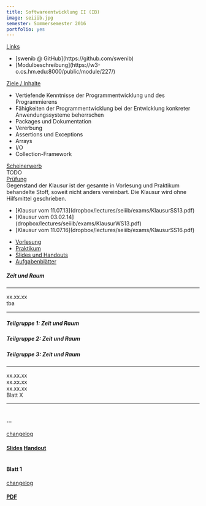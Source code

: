 ```yaml
---
title: Softwareentwicklung II (IB)
image: seiiib.jpg
semester: Sommersemester 2016
portfolio: yes
---
```


<div class="container">
<div class="row">
<!-- {{{ Left sidebar  -->
<div class="col-md-4">
<div class="sidebar-box">
<div class="card-accordion card-accordion-simple card-accordion-icons-left mb80" id="card-accordion-simple" role="tablist" aria-multiselectable="true">
<!-- {{{ card 0: Links -->
<div class="card">
<div class="card-header accordion-header" role="tab" id="headingZero">
<a data-toggle="collapse" data-parent="#card-accordion-simple" href="#collapseZeroList" aria-expanded="true" aria-controls="collapseZeroList">
Links
</a>
</div>
<div id="collapseZeroList" class="collapse show" role="tabpanel" aria-labelledby="headingZero">
<div class="card-block">

<ul class="icon-list list-unstyled">
<li><i class="ion-link"></i>
[swenib @ GitHub](https://github.com/swenib)
</li>
<li><i class="ion-link"></i>
[Modulbeschreibung](https://w3-o.cs.hm.edu:8000/public/module/227/)
</li>
</ul>

</div>
</div>
</div>
<!-- }}} card 0 end -->
<!-- {{{ card 1: Ziele / Inhalte -->
<div class="card">
<div class="card-header accordion-header" role="tab" id="headingOne">
<a class="collapsed" data-toggle="collapse" data-parent="#card-accordion-simple" href="#collapseOneList" aria-expanded="false" aria-controls="collapseOneList">
Ziele / Inhalte
</a>
</div>
<div id="collapseOneList" class="collapse" role="tabpanel" aria-labelledby="headingOne">
<div class="card-block">

<ul class="icon-list list-unstyled">
<li><i class="ion-checkmark-round"></i>
Vertiefende Kenntnisse der Programmentwicklung und des Programmierens
</li>
<li><i class="ion-checkmark-round"></i>
Fähigkeiten der Programmentwicklung bei der Entwicklung konkreter Anwendungssysteme beherrschen
</li>
<li><i class="ion-checkmark-round"></i>
Packages und Dokumentation
</li>
<li><i class="ion-checkmark-round"></i>
Vererbung
</li>
<li><i class="ion-checkmark-round"></i>
Assertions und Exceptions
</li>
<li><i class="ion-checkmark-round"></i>
Arrays
</li>
<li><i class="ion-checkmark-round"></i>
I/O
</li>
<li><i class="ion-checkmark-round"></i>
Collection-Framework
</li>
</ul>

</div>
</div>
</div>
<!-- }}} card 1 end -->
<!-- {{{ card 2: Scheinerwerb -->
<div class="card">
<div class="card-header accordion-header" role="tab" id="headingTwo">
<a class="collapsed" data-toggle="collapse" data-parent="#card-accordion-simple" href="#collapseTwoList" aria-expanded="false" aria-controls="collapseTwoList">
Scheinerwerb
</a>
</div>
<div id="collapseTwoList" class="collapse" role="tabpanel" aria-labelledby="headingTwo">
<div class="card-block">
TODO
</div>
</div>
</div> <!-- card 2 end -->

<!-- card 3 -->
<div class="card">
<div class="card-header accordion-header" role="tab" id="headingThree">
<a class="collapsed" data-toggle="collapse" data-parent="#card-accordion-simple" href="#collapseThreeList" aria-expanded="false" aria-controls="collapseThreeList">
Prüfung
</a>
</div>
<div id="collapseThreeList" class="collapse" role="tabpanel" aria-labelledby="headingThree">
<div class="card-block">
Gegenstand der Klausur ist der gesamte in Vorlesung und Praktikum
behandelte Stoff, soweit nicht anders vereinbart. Die Klausur
wird ohne Hilfsmittel geschrieben.

<ul class="icon-list list-unstyled">
<li><i class="ion-compose"></i>
[Klausur vom 11.07.13](dropbox/lectures/seiiib/exams/KlausurSS13.pdf)
</li>
<li><i class="ion-compose"></i>
[Klausur vom 03.02.14](dropbox/lectures/seiiib/exams/KlausurWS13.pdf)
</li>
<li><i class="ion-compose"></i>
[Klausur vom 11.07.16](dropbox/lectures/seiiib/exams/KlausurSS16.pdf)
</li>
</ul>
</div>
</div>
</div>
<!-- }}} card 3 end -->
</div> <!-- accordion end -->
</div><!-- sidebar-box end -->
</div><!-- sidebar end -->
<!-- }}} -->
<!-- {{{ Right contents -->
<div class="col-md-8">
<!-- {{{ Tab Titel -->
<ul class="nav-tabs nav" role="tablist">
<li class="nav-item">
<a class="ion-ios-book active nav-link" href="#Vorlesung" data-taget="#Vorlesung" role="tab" data-toggle="tab">
Vorlesung
</a>
</li>
<li class="nav-item">
<a class=" ion-ios-monitor nav-link" href="#Praktikum" data-taget="#Praktikum" role="tab" data-toggle="tab">
Praktikum
</a>
</li>
<li class="nav-item">
<a class=" ion-ios-cloud-download nav-link" href="#Slides" data-taget="#Slides" role="tab" data-toggle="tab">
Slides und Handouts
</a>
</li>
<li class="nav-item">
<a class=" ion-ios-cloud-download nav-link" href="#Exercises" data-taget="#Exercises" role="tab" data-toggle="tab">
Aufgabenblätter
</a>
</li>
</ul>
<!-- }}} -->
<!-- {{{ Tab contents -->
<div class="tab-content">
<!-- {{{ Tab: Vorlesung -->
<div class="space-30"></div>
<div role="tabpanel" class="tab-pane show active fade" id="Vorlesung" aria-expanded="true">

<h5>Zeit und Raum</h5>
<hr />
<div class="row">
<div class="col-md-2">
xx.xx.xx</div>
<div class="col-md-10">
tba</div>
</div> <!-- row end -->
<hr />
</div><!-- tab-panel end -->
<!-- }}} -->
<!-- {{{ Tab: Praktikum -->
<div role="tabpanel" class="tab-pane fade" id="Praktikum" aria-expanded="false">

<h5>Teilgruppe 1: Zeit und Raum</h5>
<h5>Teilgruppe 2: Zeit und Raum</h5>
<h5>Teilgruppe 3: Zeit und Raum</h5>
<hr />

<div class="row">
<div class="col-md-2">xx.xx.xx</div>
<div class="col-md-2">xx.xx.xx</div>
<div class="col-md-2">xx.xx.xx</div>
<div class="col-md-6">Blatt X</div>
</div> <!-- row end -->
<hr />

</div>
<!-- }}} -->
<!-- {{{ Tab: Slides und Handouts -->
<div role="tabpanel" class="tab-pane fade" id="Slides" aria-expanded="false">

<div class="row">

<div class="col-md-6 margin-btm-20">
<div class="portfolio-sec">
<div class="portfolio-thumnail">
<a href="dropbox/lectures/seiiib/slides/....pdf">
<img src="dropbox/lectures/seiiib/slides/....png" class="img-fluid" alt=""></a>
</div>
<div class="portfolio-desc text-center">
<h4 class="portfolio-post-title">...</h4>
<a class="portfolio-post-cat" href="dropbox/lectures/seiiib/slides/....json">changelog</a>
<h4><a href="dropbox/lectures/seiiib/slides/....pdf" class="btn theme-btn-default btn-lg">Slides</a>
<a href="dropbox/lectures/seiiib/handouts/....pdf" class="btn theme-btn-default btn-lg">Handout</a></h4>
</div><!-- portfolio-desc end -->
</div><!-- portfolio-sec end -->
</div><!-- col-md-6 end -->




</div><!-- row end -->

</div><!-- tabpanel Slides end -->
<!-- }}} -->
<!-- {{{ Tab: Aufgabenblätter -->
<div role="tabpanel" class="tab-pane fade" id="Exercises" aria-expanded="false">

<div class="row">

<div class="col-md-6 margin-btm-20">
<div class="portfolio-sec">
<div class="portfolio-thumnail">
<a href="dropbox/lectures/seiiib/exercises/Blatt01.pdf">
<img src="dropbox/lectures/seiiib/exercises/Blatt01.png" class="img-fluid" alt="">
</a>
</div>
<div class="portfolio-desc text-center">
<h4 class="portfolio-post-title">Blatt 1</h4>
<a class="portfolio-post-cat" href="dropbox/lectures/seiiib/exercises/Blatt01.json">changelog</a>
<h4><a href="dropbox/lectures/seiiib/exercises/Blatt01.pdf" class="btn theme-btn-default btn-lg">
PDF
</a>
</h4>
</div><!-- portfolio-desc end -->
</div><!-- portfolio-sec end -->
</div><!-- col-md-6 end -->

</div><!-- row end -->

</div>
<!-- }}} -->
</div>
<!-- }}} -->
</div>
<!-- }}} -->
</div>
</div>
